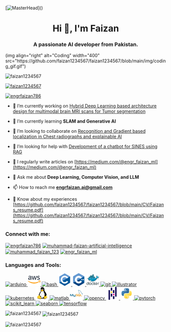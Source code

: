 [![MasterHead](https://1.bp.blogspot.com/-7A4WynwLsM...)]()
<h1 align="center">Hi 👋, I'm Faizan</h1>
<h3 align="center">A passionate AI developer from Pakistan.</h3>
(img align="right" alt="Coding" width="400" src="https://github.com/faizan1234567/faizan1234567/blob/main/img/coding_gif.gif")

<p align="left"> <img src="https://komarev.com/ghpvc/?username=faizan1234567&label=Profile%20views&color=0e75b6&style=flat" alt="faizan1234567" /> </p>

<p align="left"> <a href="https://github.com/ryo-ma/github-profile-trophy"><img src="https://github-profile-trophy.vercel.app/?username=faizan1234567" alt="faizan1234567" /></a> </p>

<p align="left"> <a href="https://twitter.com/engrfaizan786" target="blank"><img src="https://img.shields.io/twitter/follow/engrfaizan786?logo=twitter&style=for-the-badge" alt="engrfaizan786" /></a> </p>

- 🔭 I’m currently working on [Hybrid Deep Learning based architecture design for multimodal brain MRI scans for Tumor segmentation](https://github.com/faizan1234567/BraTS23-Tumors-Segmentation)

- 🌱 I’m currently learning **SLAM and Generative AI**

- 👯 I’m looking to collaborate on [Recognition and Gradient based localization in Chest radiographs and explainable AI](https://github.com/faizan1234567/Recognition-and-gradient-based-localization-of-chest-radiographs)

- 🤝 I’m looking for help with [Development of a chatbot for SINES using RAG](https://github.com/faizan1234567/sentiment_analysis_and_text_generation)

- 📝 I regularly write articles on [https://medium.com/@engr_faizan_ml](https://medium.com/@engr_faizan_ml)

- 💬 Ask me about **Deep Learning, Computer Vision, and LLM**

- 📫 How to reach me **engrfaizan.ai@gmail.com**

- 📄 Know about my experiences [https://github.com/faizan1234567/faizan1234567/blob/main/CV/Faizans_resume.pdf](https://github.com/faizan1234567/faizan1234567/blob/main/CV/Faizans_resume.pdf)

<h3 align="left">Connect with me:</h3>
<p align="left">
<a href="https://twitter.com/engrfaizan786" target="blank"><img align="center" src="https://raw.githubusercontent.com/rahuldkjain/github-profile-readme-generator/master/src/images/icons/Social/twitter.svg" alt="engrfaizan786" height="30" width="40" /></a>
<a href="https://linkedin.com/in/muhammad-faizan-artificial-intelligence" target="blank"><img align="center" src="https://raw.githubusercontent.com/rahuldkjain/github-profile-readme-generator/master/src/images/icons/Social/linked-in-alt.svg" alt="muhammad-faizan-artificial-intelligence" height="30" width="40" /></a>
<a href="https://instagram.com/muhammad_faizan_123" target="blank"><img align="center" src="https://raw.githubusercontent.com/rahuldkjain/github-profile-readme-generator/master/src/images/icons/Social/instagram.svg" alt="muhammad_faizan_123" height="30" width="40" /></a>
<a href="https://medium.com/engr_faizan_ml" target="blank"><img align="center" src="https://raw.githubusercontent.com/rahuldkjain/github-profile-readme-generator/master/src/images/icons/Social/medium.svg" alt="engr_faizan_ml" height="30" width="40" /></a>
</p>

<h3 align="left">Languages and Tools:</h3>
<p align="left"> <a href="https://www.arduino.cc/" target="_blank" rel="noreferrer"> <img src="https://cdn.worldvectorlogo.com/logos/arduino-1.svg" alt="arduino" width="40" height="40"/> </a> <a href="https://aws.amazon.com" target="_blank" rel="noreferrer"> <img src="https://raw.githubusercontent.com/devicons/devicon/master/icons/amazonwebservices/amazonwebservices-original-wordmark.svg" alt="aws" width="40" height="40"/> </a> <a href="https://www.gnu.org/software/bash/" target="_blank" rel="noreferrer"> <img src="https://www.vectorlogo.zone/logos/gnu_bash/gnu_bash-icon.svg" alt="bash" width="40" height="40"/> </a> <a href="https://www.cprogramming.com/" target="_blank" rel="noreferrer"> <img src="https://raw.githubusercontent.com/devicons/devicon/master/icons/c/c-original.svg" alt="c" width="40" height="40"/> </a> <a href="https://www.w3schools.com/cpp/" target="_blank" rel="noreferrer"> <img src="https://raw.githubusercontent.com/devicons/devicon/master/icons/cplusplus/cplusplus-original.svg" alt="cplusplus" width="40" height="40"/> </a> <a href="https://www.docker.com/" target="_blank" rel="noreferrer"> <img src="https://raw.githubusercontent.com/devicons/devicon/master/icons/docker/docker-original-wordmark.svg" alt="docker" width="40" height="40"/> </a> <a href="https://git-scm.com/" target="_blank" rel="noreferrer"> <img src="https://www.vectorlogo.zone/logos/git-scm/git-scm-icon.svg" alt="git" width="40" height="40"/> </a> <a href="https://www.adobe.com/in/products/illustrator.html" target="_blank" rel="noreferrer"> <img src="https://www.vectorlogo.zone/logos/adobe_illustrator/adobe_illustrator-icon.svg" alt="illustrator" width="40" height="40"/> </a> <a href="https://kubernetes.io" target="_blank" rel="noreferrer"> <img src="https://www.vectorlogo.zone/logos/kubernetes/kubernetes-icon.svg" alt="kubernetes" width="40" height="40"/> </a> <a href="https://www.linux.org/" target="_blank" rel="noreferrer"> <img src="https://raw.githubusercontent.com/devicons/devicon/master/icons/linux/linux-original.svg" alt="linux" width="40" height="40"/> </a> <a href="https://www.mathworks.com/" target="_blank" rel="noreferrer"> <img src="https://upload.wikimedia.org/wikipedia/commons/2/21/Matlab_Logo.png" alt="matlab" width="40" height="40"/> </a> <a href="https://www.mysql.com/" target="_blank" rel="noreferrer"> <img src="https://raw.githubusercontent.com/devicons/devicon/master/icons/mysql/mysql-original-wordmark.svg" alt="mysql" width="40" height="40"/> </a> <a href="https://opencv.org/" target="_blank" rel="noreferrer"> <img src="https://www.vectorlogo.zone/logos/opencv/opencv-icon.svg" alt="opencv" width="40" height="40"/> </a> <a href="https://pandas.pydata.org/" target="_blank" rel="noreferrer"> <img src="https://raw.githubusercontent.com/devicons/devicon/2ae2a900d2f041da66e950e4d48052658d850630/icons/pandas/pandas-original.svg" alt="pandas" width="40" height="40"/> </a> <a href="https://www.python.org" target="_blank" rel="noreferrer"> <img src="https://raw.githubusercontent.com/devicons/devicon/master/icons/python/python-original.svg" alt="python" width="40" height="40"/> </a> <a href="https://pytorch.org/" target="_blank" rel="noreferrer"> <img src="https://www.vectorlogo.zone/logos/pytorch/pytorch-icon.svg" alt="pytorch" width="40" height="40"/> </a> <a href="https://scikit-learn.org/" target="_blank" rel="noreferrer"> <img src="https://upload.wikimedia.org/wikipedia/commons/0/05/Scikit_learn_logo_small.svg" alt="scikit_learn" width="40" height="40"/> </a> <a href="https://seaborn.pydata.org/" target="_blank" rel="noreferrer"> <img src="https://seaborn.pydata.org/_images/logo-mark-lightbg.svg" alt="seaborn" width="40" height="40"/> </a> <a href="https://www.tensorflow.org" target="_blank" rel="noreferrer"> <img src="https://www.vectorlogo.zone/logos/tensorflow/tensorflow-icon.svg" alt="tensorflow" width="40" height="40"/> </a> </p>

<p><img align="left" src="https://github-readme-stats.vercel.app/api/top-langs?username=faizan1234567&show_icons=true&locale=en&layout=compact" alt="faizan1234567" /></p>

<p>&nbsp;<img align="center" src="https://github-readme-stats.vercel.app/api?username=faizan1234567&show_icons=true&locale=en" alt="faizan1234567" /></p>

<p><img align="center" src="https://github-readme-streak-stats.herokuapp.com/?user=faizan1234567&" alt="faizan1234567" /></p>
